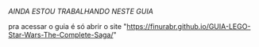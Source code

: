 *AINDA ESTOU TRABALHANDO NESTE GUIA*

pra acessar o guia é só abrir o site "https://finurabr.github.io/GUIA-LEGO-Star-Wars-The-Complete-Saga/"
